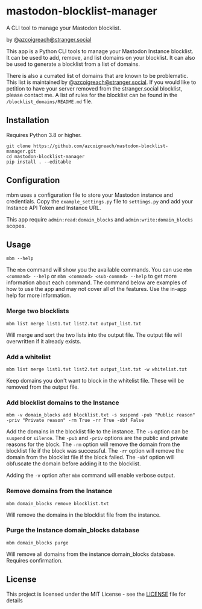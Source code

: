 # mastodon-blocklist-manager

A CLI tool to manage your Mastodon blocklist.

by @azcoigreach@stranger.social

This app is a Python CLI tools to manage your Mastodon Instance blocklist. It can be used to add, remove, and list domains on your blocklist.  It can also be used to generate a blocklist from a list of domains.

There is also a currated list of domains that are known to be problematic.  This list is maintained by @azcoigreach@stranger.social.  If you would like to petition to have your server removed from the stranger.social blocklist, please contact me. A list of rules for the blocklist can be found in the `/blocklist_domains/README.md` file.

## Installation

Requires Python 3.8 or higher.

```
git clone https://github.com/azcoigreach/mastodon-blocklist-manager.git
cd mastodon-blocklist-manager
pip install . --editable
```

## Configuration

mbm uses a configuration file to store your Mastodon instance and credentials. Copy the `example_settings.py` file to `settings.py` and add your Instance API Token and Instance URL.

This app require `admin:read:domain_blocks` and `admin:write:domain_blocks` scopes.

## Usage

```
mbm --help
```

The `mbm` command will show you the available commands. You can use `mbm <command> --help` or `mbm <command> <sub-commnd> --help` to get more information about each command.  The command below are examples of how to use the app and may not cover all of the features.  Use the in-app help for more information.

### Merge two blocklists

```
mbm list merge list1.txt list2.txt output_list.txt
```

Will merge and sort the two lists into the output file. The output file will overwritten if it already exists.

### Add a whitelist
    
```
mbm list merge list1.txt list2.txt output_list.txt -w whitelist.txt
```

Keep domains you don't want to block in the whitelist file.  These will be removed from the output file.

### Add blocklist domains to the Instance

```
mbm -v domain_blocks add blocklist.txt -s suspend -pub "Public reason" -priv "Private reason" -rm True -rr True -obf False
```

Add the domains in the blocklist file to the instance.  The `-s` option can be `suspend` or `silence`.  The `-pub` and `-priv` options are the public and private reasons for the block.  The `-rm` option will remove the domain from the blocklist file if the block was successful.  The `-rr` option will remove the domain from the blocklist file if the block failed.  The `-obf` option will obfuscate the domain before adding it to the blocklist.

Adding the `-v` option after `mbm` command will enable verbose output.


### Remove domains from the Instance

```
mbm domain_blocks remove blocklist.txt 
```

Will remove the domains in the blocklist file from the instance.

### Purge the Instance domain_blocks database

```
mbm domain_blocks purge
```

Will remove all domains from the instance domain_blocks database. Requires confirmation.

## License

This project is licensed under the MIT License - see the [LICENSE](LICENSE) file for details
